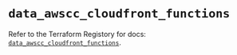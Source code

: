 # `data_awscc_cloudfront_functions`

Refer to the Terraform Registory for docs: [`data_awscc_cloudfront_functions`](https://registry.terraform.io/providers/hashicorp/awscc/0.70.0/docs/data-sources/cloudfront_functions).
